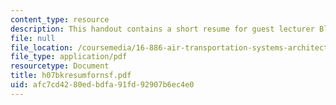 ```yaml
---
content_type: resource
description: This handout contains a short resume for guest lecturer Blaine Rawdon.
file: null
file_location: /coursemedia/16-886-air-transportation-systems-architecting-spring-2004/afc7cd4280edbdfa91fd92907b6ec4e0_h07bkresumfornsf.pdf
file_type: application/pdf
resourcetype: Document
title: h07bkresumfornsf.pdf
uid: afc7cd42-80ed-bdfa-91fd-92907b6ec4e0
---
```

